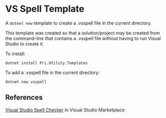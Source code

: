 # VS Spell Template
A `dotnet new` template to create a .vsspell file in the current directory.

This template was created so that a solution/project may be created from the command-line that contains a .vsspell file without having to run Visual Studio to create it.

To install:

  `dotnet install Pri.Utility.Templates`

To add a .vsspell file in the current directory:

  `dotnet new vsspell`

## References
[Visual Studio Spell Checker](https://marketplace.visualstudio.com/items?itemName=EWoodruff.VisualStudioSpellCheckerVS2022andLater) in Visual Studio Marketplace
